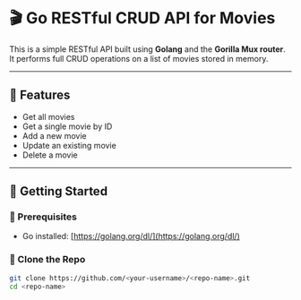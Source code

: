 # 🎬 Go RESTful CRUD API for Movies

This is a simple RESTful API built using **Golang** and the **Gorilla Mux router**. It performs full CRUD operations on a list of movies stored in memory.

---

## 📌 Features

- Get all movies
- Get a single movie by ID
- Add a new movie
- Update an existing movie
- Delete a movie

---

## 🚀 Getting Started

### 🔧 Prerequisites

- Go installed: [https://golang.org/dl/](https://golang.org/dl/)

### 📁 Clone the Repo

```bash
git clone https://github.com/<your-username>/<repo-name>.git
cd <repo-name>
